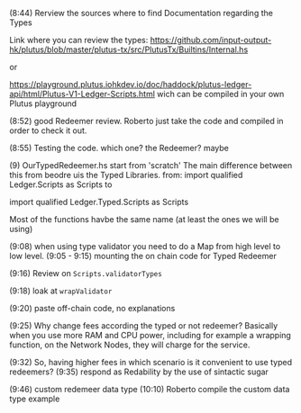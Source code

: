 (8:44) Rerview the sources where to find Documentation regarding the Types

Link where you can review the types:
https://github.com/input-output-hk/plutus/blob/master/plutus-tx/src/PlutusTx/Builtins/Internal.hs

or 

https://playground.plutus.iohkdev.io/doc/haddock/plutus-ledger-api/html/Plutus-V1-Ledger-Scripts.html
wich can be compiled in your own Plutus playground

(8:52) good Redeemer review. Roberto just take the code and compiled in order to check it out.
 
 (8:55) Testing the code. which one? the Redeemer? maybe


 (9) OurTypedRedeemer.hs start from 'scratch'
 The main difference between this from beodre
 uis the Typed Libraries.
 from: 
import qualified Ledger.Scripts      as Scripts
to

import qualified Ledger.Typed.Scripts      as Scripts

 Most of the functions havbe the same name (at least the ones we will be using)

(9:08) when using type validator you need to do a Map from high level to low level. 
(9:05 - 9:15) mounting the on chain code for Typed Redeemer

(9:16) Review on `Scripts.validatorTypes`

(9:18) loak at `wrapValidator`


(9:20) paste off-chain code, no explanations


(9:25) Why change fees according the typed or not redeemer?
Basically when you use more RAM and CPU power, including for example a wrapping function, on the Network Nodes, they will charge for the service.

(9:32) So, having higher fees in which scenario is it convenient to use typed redeemers? 
(9:35) respond as Redability by the use of sintactic sugar

(9:46) custom redemeer data type
(10:10) Roberto compile the custom data type example
